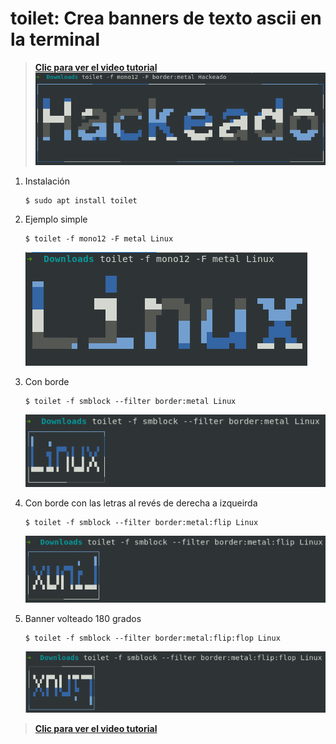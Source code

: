 # toilet: Crea banners de texto ascii en la terminal
>**[Clic para ver el video tutorial](https://www.youtube.com/watch?v=QpXOgpCkr8g "Dale clic para ver el tutorial")**
![](./img/1.png)
1. Instalación
   ```
   $ sudo apt install toilet
   ```
2. Ejemplo simple
   ```
   $ toilet -f mono12 -F metal Linux
   ```
   ![](./img/2.png)

3. Con borde
   ```
   $ toilet -f smblock --filter border:metal Linux
   ```
   ![](./img/3.png)

4. Con borde con las letras al revés de derecha a izqueirda
   ```
   $ toilet -f smblock --filter border:metal:flip Linux
   ```
   ![](./img/4.png)

5. Banner volteado 180 grados
   ```
   $ toilet -f smblock --filter border:metal:flip:flop Linux
   ```
   ![](./img/5.png)

>**[Clic para ver el video tutorial](https://www.youtube.com/watch?v=QpXOgpCkr8g "Dale clic para ver el tutorial")**
   

